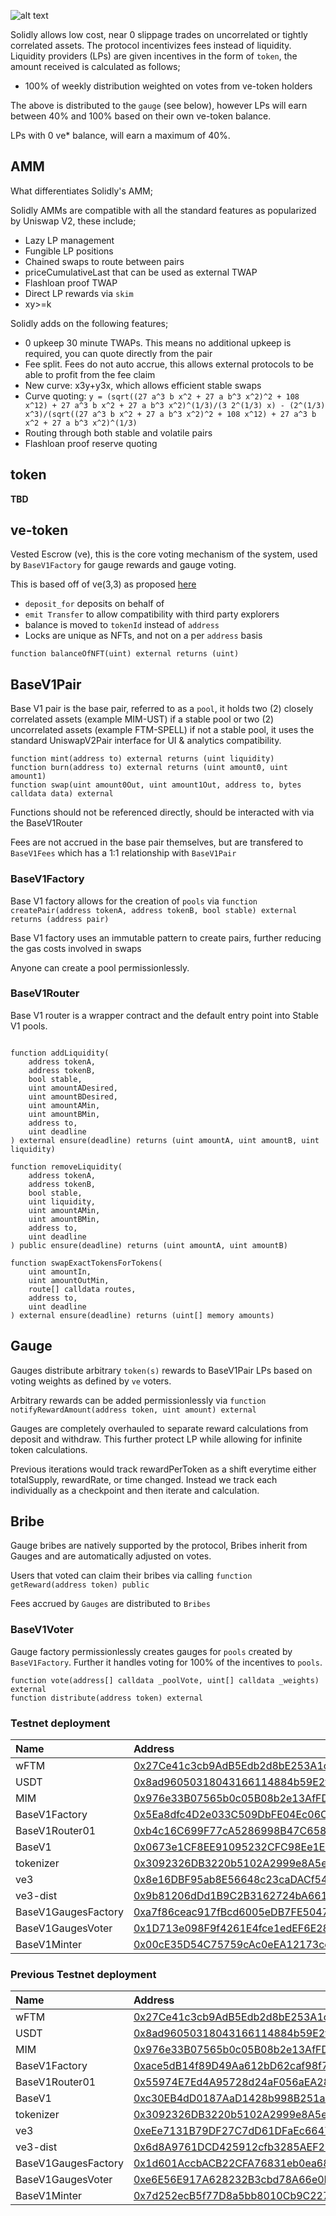 

![alt text](Solidly-Logo_Dark.png)


Solidly allows low cost, near 0 slippage trades on uncorrelated or tightly correlated assets. The protocol incentivizes fees instead of liquidity. Liquidity providers (LPs) are given incentives in the form of `token`, the amount received is calculated as follows;

* 100% of weekly distribution weighted on votes from ve-token holders

The above is distributed to the `gauge` (see below), however LPs will earn between 40% and 100% based on their own ve-token balance.

LPs with 0 ve* balance, will earn a maximum of 40%.

## AMM

What differentiates Solidly's AMM;

Solidly AMMs are compatible with all the standard features as popularized by Uniswap V2, these include;

* Lazy LP management
* Fungible LP positions
* Chained swaps to route between pairs
* priceCumulativeLast that can be used as external TWAP
* Flashloan proof TWAP
* Direct LP rewards via `skim`
* xy>=k

Solidly adds on the following features;

* 0 upkeep 30 minute TWAPs. This means no additional upkeep is required, you can quote directly from the pair
* Fee split. Fees do not auto accrue, this allows external protocols to be able to profit from the fee claim
* New curve: x3y+y3x, which allows efficient stable swaps
* Curve quoting: `y = (sqrt((27 a^3 b x^2 + 27 a b^3 x^2)^2 + 108 x^12) + 27 a^3 b x^2 + 27 a b^3 x^2)^(1/3)/(3 2^(1/3) x) - (2^(1/3) x^3)/(sqrt((27 a^3 b x^2 + 27 a b^3 x^2)^2 + 108 x^12) + 27 a^3 b x^2 + 27 a b^3 x^2)^(1/3)`
* Routing through both stable and volatile pairs
* Flashloan proof reserve quoting

## token

**TBD**

## ve-token

Vested Escrow (ve), this is the core voting mechanism of the system, used by `BaseV1Factory` for gauge rewards and gauge voting.

This is based off of ve(3,3) as proposed [here](https://andrecronje.medium.com/ve-3-3-44466eaa088b)

* `deposit_for` deposits on behalf of
* `emit Transfer` to allow compatibility with third party explorers
* balance is moved to `tokenId` instead of `address`
* Locks are unique as NFTs, and not on a per `address` basis

```
function balanceOfNFT(uint) external returns (uint)
```

## BaseV1Pair

Base V1 pair is the base pair, referred to as a `pool`, it holds two (2) closely correlated assets (example MIM-UST) if a stable pool or two (2) uncorrelated assets (example FTM-SPELL) if not a stable pool, it uses the standard UniswapV2Pair interface for UI & analytics compatibility.

```
function mint(address to) external returns (uint liquidity)
function burn(address to) external returns (uint amount0, uint amount1)
function swap(uint amount0Out, uint amount1Out, address to, bytes calldata data) external
```

Functions should not be referenced directly, should be interacted with via the BaseV1Router

Fees are not accrued in the base pair themselves, but are transfered to `BaseV1Fees` which has a 1:1 relationship with `BaseV1Pair`

### BaseV1Factory

Base V1 factory allows for the creation of `pools` via ```function createPair(address tokenA, address tokenB, bool stable) external returns (address pair)```

Base V1 factory uses an immutable pattern to create pairs, further reducing the gas costs involved in swaps

Anyone can create a pool permissionlessly.

### BaseV1Router

Base V1 router is a wrapper contract and the default entry point into Stable V1 pools.

```

function addLiquidity(
    address tokenA,
    address tokenB,
    bool stable,
    uint amountADesired,
    uint amountBDesired,
    uint amountAMin,
    uint amountBMin,
    address to,
    uint deadline
) external ensure(deadline) returns (uint amountA, uint amountB, uint liquidity)

function removeLiquidity(
    address tokenA,
    address tokenB,
    bool stable,
    uint liquidity,
    uint amountAMin,
    uint amountBMin,
    address to,
    uint deadline
) public ensure(deadline) returns (uint amountA, uint amountB)

function swapExactTokensForTokens(
    uint amountIn,
    uint amountOutMin,
    route[] calldata routes,
    address to,
    uint deadline
) external ensure(deadline) returns (uint[] memory amounts)

```

## Gauge

Gauges distribute arbitrary `token(s)` rewards to BaseV1Pair LPs based on voting weights as defined by `ve` voters.

Arbitrary rewards can be added permissionlessly via ```function notifyRewardAmount(address token, uint amount) external```

Gauges are completely overhauled to separate reward calculations from deposit and withdraw. This further protect LP while allowing for infinite token calculations.

Previous iterations would track rewardPerToken as a shift everytime either totalSupply, rewardRate, or time changed. Instead we track each individually as a checkpoint and then iterate and calculation.

## Bribe

Gauge bribes are natively supported by the protocol, Bribes inherit from Gauges and are automatically adjusted on votes.

Users that voted can claim their bribes via calling ```function getReward(address token) public```

Fees accrued by `Gauges` are distributed to `Bribes`

### BaseV1Voter

Gauge factory permissionlessly creates gauges for `pools` created by `BaseV1Factory`. Further it handles voting for 100% of the incentives to `pools`.

```
function vote(address[] calldata _poolVote, uint[] calldata _weights) external
function distribute(address token) external
```

### Testnet deployment

| Name | Address |
| :--- | :--- |
| wFTM| [0x27Ce41c3cb9AdB5Edb2d8bE253A1c6A64Db8c96d](https://testnet.ftmscan.com/address/0x27Ce41c3cb9AdB5Edb2d8bE253A1c6A64Db8c96d#code) |
| USDT| [0x8ad96050318043166114884b59E2fc82210273b3](https://testnet.ftmscan.com/address/0x8ad96050318043166114884b59E2fc82210273b3#code) |
| MIM | [0x976e33B07565b0c05B08b2e13AfFD3113e3D178d](https://testnet.ftmscan.com/address/0x976e33B07565b0c05B08b2e13AfFD3113e3D178d#code) |
| BaseV1Factory | [0x5Ea8dfc4D2e033C509DbFE04Ec06C528Dc8390E6](https://testnet.ftmscan.com/address/0x5Ea8dfc4D2e033C509DbFE04Ec06C528Dc8390E6#code) |
| BaseV1Router01 | [0xb4c16C699F77cA5286998B47C658D0AEdC857dA3](https://testnet.ftmscan.com/address/0xb4c16C699F77cA5286998B47C658D0AEdC857dA3#code) |
| BaseV1 | [0x0673e1CF8EE91095232CFC98Ee1EbCeF42A1977E](https://testnet.ftmscan.com/address/0x0673e1CF8EE91095232CFC98Ee1EbCeF42A1977E#code) |
| tokenizer | [0x3092326DB3220b5102A2999e8A5e80cd7503E1b5](https://testnet.ftmscan.com/address/0x3092326DB3220b5102A2999e8A5e80cd7503E1b5#code) |
| ve3 | [0x8e16DBF95ab8E56648c23caDACf54fb94657e89a](https://testnet.ftmscan.com/address/0x8e16DBF95ab8E56648c23caDACf54fb94657e89a#code) |
| ve3-dist | [0x9b81206dDd1B9C2B3162724bA6613C54D0bFf880](https://testnet.ftmscan.com/address/0x9b81206dDd1B9C2B3162724bA6613C54D0bFf880#code) |
| BaseV1GaugesFactory | [0xa7f86ceac917fBcd6005eDB7FE5047C75Ac0aC42](https://testnet.ftmscan.com/address/0xa7f86ceac917fBcd6005eDB7FE5047C75Ac0aC42#code) ||
| BaseV1GaugesVoter | [0x1D713e098F9f4261E4fce1edEF6E28Fe23B13C09](https://testnet.ftmscan.com/address/0x1D713e098F9f4261E4fce1edEF6E28Fe23B13C09#code) |
| BaseV1Minter | [0x00cE35D54C75759cAc0eEA12173ce83aE7989768](https://testnet.ftmscan.com/address/0x00cE35D54C75759cAc0eEA12173ce83aE7989768#code) |

### Previous Testnet deployment

| Name | Address |
| :--- | :--- |
| wFTM| [0x27Ce41c3cb9AdB5Edb2d8bE253A1c6A64Db8c96d](https://testnet.ftmscan.com/address/0x27Ce41c3cb9AdB5Edb2d8bE253A1c6A64Db8c96d#code) |
| USDT| [0x8ad96050318043166114884b59E2fc82210273b3](https://testnet.ftmscan.com/address/0x8ad96050318043166114884b59E2fc82210273b3#code) |
| MIM | [0x976e33B07565b0c05B08b2e13AfFD3113e3D178d](https://testnet.ftmscan.com/address/0x976e33B07565b0c05B08b2e13AfFD3113e3D178d#code) |
| BaseV1Factory | [0xace5dB14f89D49Aa612bD62caf98f71A5916f9E4](https://testnet.ftmscan.com/address/0xace5dB14f89D49Aa612bD62caf98f71A5916f9E4#code) |
| BaseV1Router01 | [0x55974E7Ed4A95728d24aF056aEA2847F3E79c5f5](https://testnet.ftmscan.com/address/0x55974E7Ed4A95728d24aF056aEA2847F3E79c5f5#code) |
| BaseV1 | [0xc30EB4dD0187AaD1428b998B251aa7d124783905](https://testnet.ftmscan.com/address/0xc30EB4dD0187AaD1428b998B251aa7d124783905#code) |
| tokenizer | [0x3092326DB3220b5102A2999e8A5e80cd7503E1b5](https://testnet.ftmscan.com/address/0x3092326DB3220b5102A2999e8A5e80cd7503E1b5#code) |
| ve3 | [0xeEe7131B79DF27C7dD61DFaEc66474C3A949cDe5](https://testnet.ftmscan.com/address/0xeEe7131B79DF27C7dD61DFaEc66474C3A949cDe5#code) |
| ve3-dist | [0x6d8A9761DCD425912cfb3285AEF2Bde4eb8B416c](https://testnet.ftmscan.com/address/0x6d8A9761DCD425912cfb3285AEF2Bde4eb8B416c#code) |
| BaseV1GaugesFactory | [0x1d601AccbACB22CFA76831eb0ea68A27A39386CC](https://testnet.ftmscan.com/address/0x1d601AccbACB22CFA76831eb0ea68A27A39386CC#code) ||
| BaseV1GaugesVoter | [0xe6E56E917A628232B3cbd78A66e0FC78d480CA12](https://testnet.ftmscan.com/address/0xe6E56E917A628232B3cbd78A66e0FC78d480CA12#code) |
| BaseV1Minter | [0x7d252ecB5f77D8a5bb8010Cb9C22725B8a99d4B1](https://testnet.ftmscan.com/address/0x7d252ecB5f77D8a5bb8010Cb9C22725B8a99d4B1#code) |
